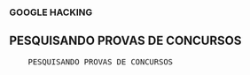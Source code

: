 
<h3>GOOGLE HACKING</h3>

<h2> PESQUISANDO PROVAS DE CONCURSOS</h2>
<pre>
    PESQUISANDO PROVAS DE CONCURSOS
</pre>
